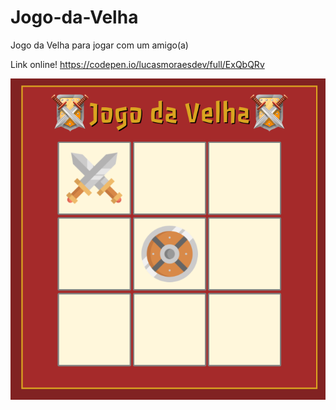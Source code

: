# Jogo-da-Velha
Jogo da Velha para jogar com um amigo(a)

Link online!
https://codepen.io/lucasmoraesdev/full/ExQbQRv

<img src="Screenshot_20221026_170557.png">
